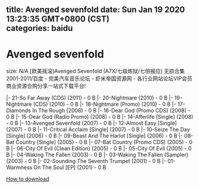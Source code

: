 
title: Avenged sevenfold
date: Sun Jan 19 2020 13:23:35 GMT+0800 (CST)    
categories: baidu
---

# Avenged sevenfold
size: N/A
 [欧美摇滚]Avenged Sevenfold (A7X/七级炼狱/七倍报应) 无损合集 2001-2011/百度 - 完美汽车音乐论坛 - 虾米帝国资源网 - 各行业网站论坛VIP会员商业资源合购分享一站式下载平台!
 
|- 21-So Far Away (CDS) (2011) - 0 B
|- 20-Nightmare (2010) - 0 B
|- 19-Nightmare (CDS) (2010) - 0 B
|- 18-Nightmare (Promo) (2010) - 0 B
|- 17-Diamonds In The Rough (2008) - 0 B
|- 16-Dear God (Promo CDS) (2008) - 0 B
|- 15-Dear God (Radio Promo) (2008) - 0 B
|- 14-Afterlife [Single] (2008) - 0 B
|- 13-Avenged Sevenfold (2007) - 0 B
|- 12-Almost Easy [Single] (2007) - 0 B
|- 11-Critical Acclaim [Single] (2007) - 0 B
|- 10-Seize The Day [Single] (2006) - 0 B
|- 09-Beast And The Harlot [Single] (2006) - 0 B
|- 08-Bat Country [Single] (2005) - 0 B
|- 07-Bat Country (Promo CDS) (2005) - 0 B
|- 06-City Of Evil (Clean Edition) (2005) - 0 B
|- 05-City Of Evil (2005) - 0 B
|- 04-Waking The Fallen (2003) - 0 B
|- 03-Waking The Fallen (Sampler) (2003) - 0 B
|- 02-Sounding The Seventh Trumpet (2001) - 0 B
|- 01-Warmness On The Soul [EP] (2001) - 0 B

[How to download](https://bpcam.bemobtrk.com/go/2ceec3aa-1ca2-46d6-b9ff-aaa5c184517c?jno=514)
